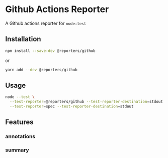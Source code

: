 # Github Actions Reporter
A Github actions reporter for `node:test`

## Installation

```bash
npm install --save-dev @reporters/github
```
or
```bash
yarn add --dev @reporters/github
```

## Usage

```bash
node --test \
  --test-reporter=@reporters/github --test-reporter-destination=stdout \
  --test-reporter=spec --test-reporter-destination=stdout
```

## Features

### annotations

### summary